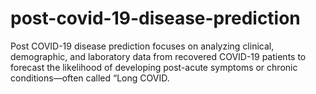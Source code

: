 # post-covid-19-disease-prediction
Post COVID-19 disease prediction focuses on analyzing clinical, demographic, and laboratory data from recovered COVID-19 patients to forecast the likelihood of developing post-acute symptoms or chronic conditions—often called “Long COVID.
